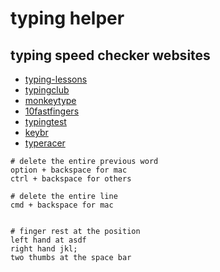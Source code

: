 # typing helper

## typing speed checker websites
- [typing-lessons](http://www.typing-lessons.org/preliminaries_4.html)
- [typingclub](https://www.typingclub.com)
- [monkeytype](https://monkeytype.com/)
- [10fastfingers](https://10fastfingers.com/typing-test/english)
- [typingtest](https://www.typingtest.com/)
- [keybr](https://www.keybr.com/)
- [typeracer](https://play.typeracer.com/)


```
# delete the entire previous word 
option + backspace for mac
ctrl + backspace for others

# delete the entire line 
cmd + backspace for mac


```


```
# finger rest at the position
left hand at asdf
right hand jkl;
two thumbs at the space bar

```